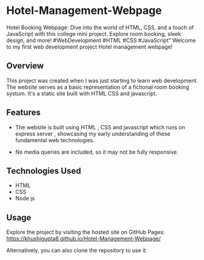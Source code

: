 # Hotel-Management-Webpage
 Hotel Booking Webpage: Dive into the world of HTML, CSS, and a touch of JavaScript with this college mini project. Explore room booking, sleek design, and more! #WebDevelopment #HTML #CSS #JavaScript"
Welcome to my first web development project Hotel management webpage!

## Overview

This project was created when I was just starting to learn web development. The website serves as a basic representation of a fictional room booking systum. It's a static site built with HTML CSS and javascript.

## Features

- The website is built using  HTML , CSS and javascript which runs on express server , showcasing my early understanding of these fundamental web technologies.
  
- No media queries are included, so it may not be fully responsive.

## Technologies Used

- HTML
- CSS
- Node js

## Usage

Explore the project by visiting the hosted site on GitHub Pages: https://khushigupta8.github.io/Hotel-Management-Webpage/

Alternatively, you can also clone the repository to use it.
